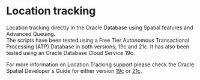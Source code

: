 # Location tracking
Location tracking directly in the Oracle Database using Spatial features and Advanced Queuing.  
The scripts have been tested using a Free Tier Autonomous Transactional Processing (ATP) Database in both versions, 19c and 21c. It has also been tested using an Oracle Database Cloud Service 19c. 

For more information on Location Tracking support please check the Oracle Spatial Developer´s Guide for either version [19c](https://docs.oracle.com/en/database/oracle/oracle-database/19/spatl/location-tracking-server-concepts.html) or [21c](https://docs.oracle.com/en/database/oracle/oracle-database/21/spatl/location-tracking-server-concepts.html).
